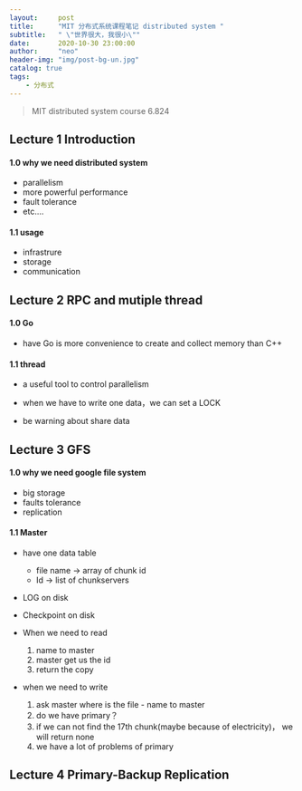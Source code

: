 ```yaml
---
layout:     post
title:      "MIT 分布式系统课程笔记 distributed system "
subtitle:   " \"世界很大，我很小\""
date:       2020-10-30 23:00:00
author:     "neo"
header-img: "img/post-bg-un.jpg"
catalog: true
tags:
    - 分布式
---
```


> MIT distributed system course 6.824

## Lecture 1 Introduction

#### 1.0 why we need distributed system

+ parallelism
+ more powerful performance
+ fault tolerance
+ etc....

#### 1.1 usage

+ infrastrure
+ storage
+ communication

## Lecture 2 RPC and mutiple thread

#### 1.0 Go

+ have Go is more convenience to create and collect memory than C++ 

#### 1.1 thread

+ a useful tool to control parallelism

+ when we have to write one data，we can set a LOCK
+ be warning about share data

## Lecture 3 GFS

#### 1.0 why we need google file system

+ big storage
+ faults tolerance
+ replication 

#### 1.1 Master

+ have one data table
  + file name -> array of chunk id
  + Id  -> list of chunkservers

+ LOG on disk
+ Checkpoint on disk
+ When we need to read 
  1. name to master
  2. master get us the id
  3. return the copy

+ when we need to write
  1. ask master where is the file - name to master
  2. do we have primary？
  3. if we can not find the 17th chunk(maybe because of electricity)， we will return none
  4. we have a lot of problems of primary

## Lecture 4 Primary-Backup Replication

